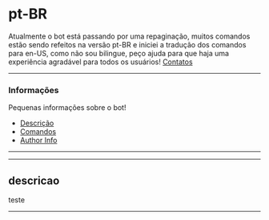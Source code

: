 # pt-BR
Atualmente o bot está passando por uma repaginação, muitos comandos estão sendo refeitos na versão pt-BR e iniciei a tradução dos comandos para en-US, como não sou bilingue, peço ajuda para que haja uma experiência agradável para todos os usuários!
[Contatos](#author-info)

---

### Informações
Pequenas informações sobre o bot!

- [Descrição](#descricao)
- [Comandos](#comandos-pt-br)
- [Author Info](#author-info)

---

---

## descricao
teste

---


